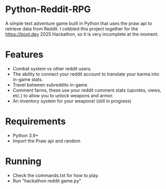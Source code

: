 # Python-Reddit-RPG
A simple text adventure game built in Python that uses the praw api to retrieve data from Reddit. I cobbled this project together for the https://boot.dev 2025 Hackathon, so it is very incomplete at the moment.
# Features
- Combat system vs other reddit users.
- The ability to connect your reddit account to translate your karma into in-game stats.
- Travel between subreddits in-game.
- Comment farms, these use your reddit comment stats (upvotes, views, etc.) to allow you to unlock weapons and armor.
- An inventory system for your weapons! (still in progress)
# Requirements
- Python 3.9+
- Import the Praw api and random
# Running
- Check the commands.txt for how to play.
- Run "hackathon reddit game.py"

